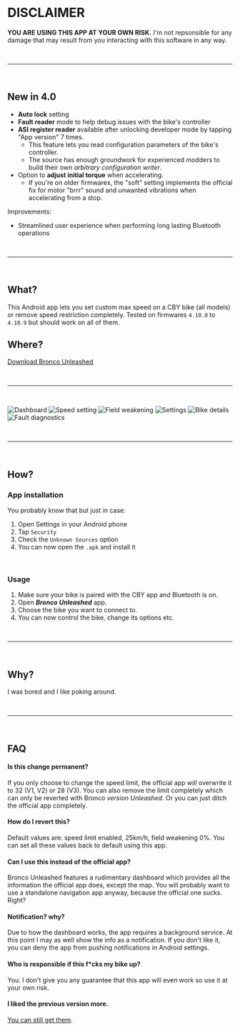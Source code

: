 ⠀

# DISCLAIMER

**YOU ARE USING THIS APP AT YOUR OWN RISK.** I'm not repsonsible for any damage that may result from you interacting with this software in any way.

⠀

---

⠀

## New in 4.0


- **Auto lock** setting
- **Fault reader** mode to help debug issues with the bike's controller
- **ASI register reader** available after unlocking developer mode by tapping "App version" 7 times. 
  - This feature lets you read configuration parameters of the bike's controller. 
  - The source has enough groundwork for experienced modders to build their own *arbitrary configuration writer*.
- Option to **adjust initial torque** when accelerating. 
  - If you're on older firmwares, the "soft" setting implements the official fix for motor "brrr" sound and unwanted vibrations when accelerating from a stop.

Improvements:

- Streamlined user experience when performing long lasting Bluetooth operations

⠀

---

⠀

## What?

This Android app lets you set custom max speed on a CBY bike (all models) or remove speed restriction completely. Tested on firmwares `4.10.0` to `4.10.9` but should work on all of them.

## Where?

[Download Bronco Unleashed](https://github.com/hackboyMcHack/bronco/releases/download/4.0/BroncoUnleashed40.apk)

⠀

---
⠀

![Dashboard](./files/30-dashboard.png) ![Speed setting](./files/30-speedsetting.png) ![Field weakening](./files/30-fieldweakening.png) ![Settings](./files/30-settings.png) ![Bike details](./files/30-details.png) ![Fault diagnostics](./files/40-faults.png)

⠀

---

⠀

## How?

### App installation

You probably know that but just in case:

1. Open Settings in your Android phone
2. Tap `Security`
3. Check the `Unknown Sources` option
4. You can now open the `.apk` and install it

⠀

### Usage

1. Make sure your bike is paired with the CBY app and Bluetooth is on. 
2. Open ***Bronco Unleashed*** app.
3. Choose the bike you want to connect to.
4. You can now control the bike, change its options etc.

⠀

---

⠀

## Why?

I was bored and I like poking around.

⠀

---

⠀

## FAQ

#### Is this change permanent?

If you only choose to change the speed limit, the official app *will* overwrite it to 32 (V1, V2) or 28 (V3). You can also remove the limit completely which can only be reverted with Bronco _version Unleashed_. Or you can just ditch the official app completely.

#### How do I revert this?

Default values are: speed limit enabled, 25km/h, field weakening 0%. You can set all these values back to default using this app.

#### Can I use this instead of the official app?

Bronco Unleashed features a rudimentary dashboard which provides all the information the official app does, except the map. You will probably want to use a standalone navigation app anyway, because the official one sucks. Right? 

#### Notification? why?

Due to how the dashboard works, the app requires a background service. At this point I may as well show the info as a notification. If you don't like it, you can deny the app from pushing notifications in Android settings.

#### Who is responsible if this f\*cks my bike up?

You. I don't give you any guarantee that this app will even work so use it at your own risk.

#### I liked the previous version more.

[You can still get them](https://github.com/hackboyMcHack/bronco/releases).


⠀

⠀

